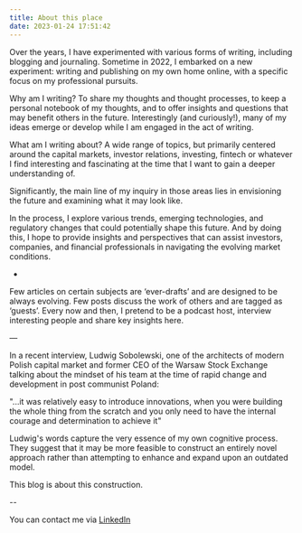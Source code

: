 ```yaml
---
title: About this place
date: 2023-01-24 17:51:42
---
```


Over the years, I have experimented with various forms of writing, including blogging and journaling. Sometime in 2022, I embarked on a new experiment: writing and publishing on my own home online, with a specific focus on my professional pursuits.

Why am I writing? To share my thoughts and thought processes, to keep a personal notebook of my thoughts, and to offer insights and questions that may benefit others in the future. Interestingly (and curiously!), many of my ideas emerge or develop while I am engaged in the act of writing.

What am I writing about? A wide range of topics, but primarily centered around the capital markets, investor relations, investing, fintech or whatever I find interesting and fascinating at the time that I want to gain a deeper understanding of. 

Significantly, the main line of my inquiry in those areas lies in envisioning the future and examining what it may look like.

In the process, I explore various trends, emerging technologies, and regulatory changes that could potentially shape this future. And by doing this, I hope to provide insights and perspectives that can assist investors, companies, and financial professionals in navigating the evolving market conditions.

-

Few articles on certain subjects are ‘ever-drafts’ and are designed to be always evolving. Few posts discuss the work of others and are tagged as ‘guests’. Every now and then, I pretend to be a podcast host, interview interesting people and share key insights here.

—

In a recent interview, Ludwig Sobolewski, one of the architects of modern Polish capital market and former CEO of the Warsaw Stock Exchange talking about the mindset of his team at the time of rapid change and development in post communist Poland:

"...it was relatively easy to introduce innovations, when you were building the whole thing from the scratch and you only need to have the internal courage and determination to achieve it"

Ludwig's words capture the very essence of my own cognitive process. They suggest that it may be more feasible to construct an entirely novel approach rather than attempting to enhance and expand upon an outdated model.

This blog is about this construction.

--

You can contact me via [LinkedIn](https://www.linkedin.com/in/mikechoj/)
